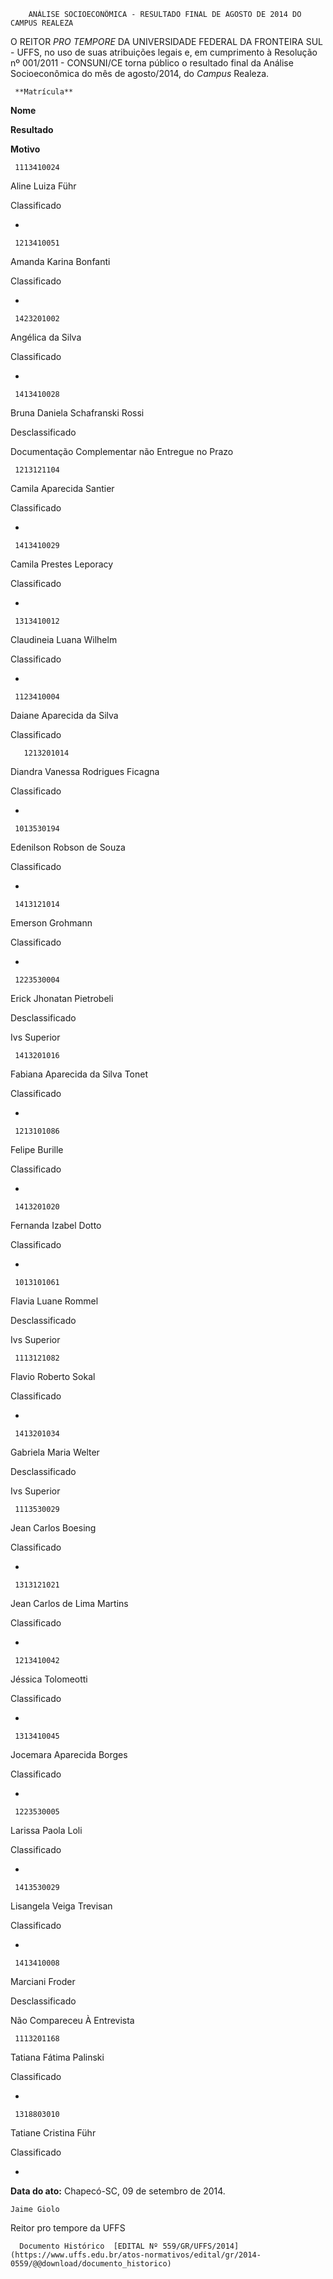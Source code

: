         ANÁLISE SOCIOECONÔMICA - RESULTADO FINAL DE AGOSTO DE 2014 DO CAMPUS REALEZA  

O REITOR *PRO TEMPORE* DA UNIVERSIDADE FEDERAL DA FRONTEIRA SUL - UFFS, no uso de suas atribuições legais e, em cumprimento à Resolução nº 001/2011 - CONSUNI/CE torna público o resultado final da Análise Socioeconômica do mês de agosto/2014, do *Campus* Realeza.

     **Matrícula** 

   **Nome**

   **Resultado**

   **Motivo**

     1113410024

   Aline Luiza Führ

   Classificado

   -

     1213410051

   Amanda Karina Bonfanti

   Classificado

   -

     1423201002

   Angélica da Silva

   Classificado

   -

     1413410028

   Bruna Daniela Schafranski Rossi

   Desclassificado

   Documentação Complementar não Entregue no Prazo

     1213121104

   Camila Aparecida Santier

   Classificado

   -

     1413410029

   Camila Prestes Leporacy

   Classificado

   -

     1313410012

   Claudineia Luana Wilhelm

   Classificado

   -

     1123410004

   Daiane Aparecida da Silva

   Classificado

       1213201014

   Diandra Vanessa Rodrigues Ficagna

   Classificado

   -

     1013530194

   Edenilson Robson de Souza

   Classificado

   -

     1413121014

   Emerson Grohmann 

   Classificado

   -

     1223530004

   Erick Jhonatan Pietrobeli

   Desclassificado

   Ivs Superior

     1413201016

   Fabiana Aparecida da Silva Tonet

   Classificado

   -

     1213101086

   Felipe Burille

   Classificado

   -

     1413201020

   Fernanda Izabel Dotto

   Classificado

   -

     1013101061

   Flavia Luane Rommel

   Desclassificado

   Ivs Superior

     1113121082

   Flavio Roberto Sokal

   Classificado

   -

     1413201034

   Gabriela Maria Welter

   Desclassificado

   Ivs Superior

     1113530029

   Jean Carlos Boesing

   Classificado

   -

     1313121021

   Jean Carlos de Lima Martins

   Classificado

   -

     1213410042

   Jéssica Tolomeotti

   Classificado

   -

     1313410045

   Jocemara Aparecida Borges

   Classificado

   -

     1223530005

   Larissa Paola Loli

   Classificado

   -

     1413530029

   Lisangela Veiga Trevisan

   Classificado

   -

     1413410008

   Marciani Froder

   Desclassificado

   Não Compareceu À Entrevista

     1113201168

   Tatiana Fátima Palinski

   Classificado

   -

     1318803010

   Tatiane Cristina Führ

   Classificado

   -

      

   **Data do ato:** Chapecó-SC, 09 de setembro de 2014.   
 

    Jaime Giolo    
 Reitor pro tempore da UFFS 

      Documento Histórico  [EDITAL Nº 559/GR/UFFS/2014](https://www.uffs.edu.br/atos-normativos/edital/gr/2014-0559/@@download/documento_historico)     
      
